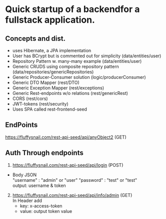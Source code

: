 # Quick startup of a backendfor a fullstack application. 

## Concepts and dist.
* uses Hibernate, a JPA implementation
* User has BCrypt but is commented out for simplicity (data/entities/user)
* Repository Pattern w. many-many example (data/entities/user)
* Generic CRUDS using composite repository pattern (data/repositories/genericRepositories)
* Generic Producer-Consumer solution (logic/producerConsumer)
* Generic DTO Mapper (rest/DTO)
* Generic Exception Mapper (rest/exceptions)
* Generic Rest-endpoints w/o relations (rest/genericRest)
* CORS (rest/cors)
* JWT-tokens (rest/security)
* Uses SPA called rest-frontend-seed


## EndPoints
https://fluffysnail.com/rest-api-seed/api/anyObject2 (GET)

## Auth Through endpoints

1. https://fluffysnail.com/rest-api-seed/api/login (POST)
* Body JSON <br />
  "username" : "admin" or "user"
  "password" : "test" or "test" <br />
 output: username & token
 
2. https://fluffysnail.com/rest-api-seed/api/info/admin (GET) <br />
   In Header add
   - key: x-access-token
   - value: output token value
